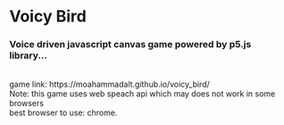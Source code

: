 # Voicy Bird
<h3>Voice driven javascript canvas game powered by p5.js library...</h3>
<br />
game link: https://moahammadalt.github.io/voicy_bird/
<br />
Note: this game uses web speach api which may does not work in some browsers
<br />
best browser to use: chrome.

